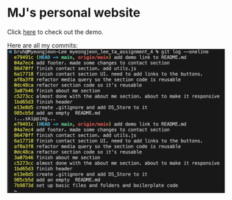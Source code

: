 # **MJ's personal website**

Click [here](https://userclassgit.github.io/mj-personal-website/) to check out the demo.

Here are all my commits:
![Commits](/assets/img/commits.jpg)